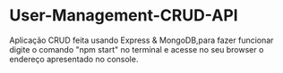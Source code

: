 # User-Management-CRUD-API
Aplicação CRUD feita usando Express & MongoDB,para fazer funcionar digite o comando "npm start" no terminal e acesse no seu browser o endereço apresentado no console.